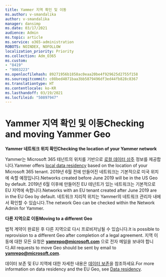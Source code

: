 ```yaml
---
title: Yammer 지역 확인 및 이동
ms.author: v-smandalika
author: v-smandalika
manager: dansimp
ms.date: 03/17/2021
audience: Admin
ms.topic: article
ms.service: o365-administration
ROBOTS: NOINDEX, NOFOLLOW
localization_priority: Priority
ms.collection: Adm_O365
ms.custom:
- "8419"
- "9003223"
ms.openlocfilehash: 89271956b1858ac0eaa20be4f929625d2755f158
ms.sourcegitcommit: c08bed4071baa3bb5879496df3ed44fb828c8367
ms.translationtype: HT
ms.contentlocale: ko-KR
ms.lasthandoff: 03/19/2021
ms.locfileid: "50897947"
---
```

# <a name="checking-and-moving-yammer-geo"></a><span data-ttu-id="01dcb-102">Yammer 지역 확인 및 이동</span><span class="sxs-lookup"><span data-stu-id="01dcb-102">Checking and moving Yammer Geo</span></span>

<span data-ttu-id="01dcb-103">**Yammer 네트워크 위치 확인**</span><span class="sxs-lookup"><span data-stu-id="01dcb-103">**Checking the location of your Yammer network**</span></span>

<span data-ttu-id="01dcb-104">Yammer는 Microsoft 365 테넌트의 위치를 기반으로 [로컬 데이터 상주](https://docs.microsoft.com/yammer/manage-security-and-compliance/data-residency) 정보를 제공합니다.</span><span class="sxs-lookup"><span data-stu-id="01dcb-104">Yammer offers [local data residency](https://docs.microsoft.com/yammer/manage-security-and-compliance/data-residency) based on the location of your Microsoft 365 tenant.</span></span> <span data-ttu-id="01dcb-105">2019년 6월 전에 만들어진 네트워크는 기본적으로 미국 위치에 속할 예정입니다.</span><span class="sxs-lookup"><span data-stu-id="01dcb-105">Networks created before June 2019 will be in the US Geo by default.</span></span> <span data-ttu-id="01dcb-106">2019년 6월 이후에 만들어진 EU 테넌트가 있는 네트워크는 기본적으로 EU 지역에 속합니다.</span><span class="sxs-lookup"><span data-stu-id="01dcb-106">Networks with an EU tenant created after June 2019 are in the EU Geo by default.</span></span> <span data-ttu-id="01dcb-107">네트워크 지리적 위치는 Yammer의 네트워크 관리자 내에서 확인할 수 있습니다.</span><span class="sxs-lookup"><span data-stu-id="01dcb-107">The network Geo can be checked within the Network Admin for Yammer.</span></span>

<span data-ttu-id="01dcb-108">**다른 지역으로 이동**</span><span class="sxs-lookup"><span data-stu-id="01dcb-108">**Moving to a different Geo**</span></span>

<span data-ttu-id="01dcb-109">법적 계약이 완료된 후 다른 지역으로 다시 프로비저닝될 수 있습니다.</span><span class="sxs-lookup"><span data-stu-id="01dcb-109">It is possible to reprovision to a different Geo after completion of a legal agreement.</span></span> <span data-ttu-id="01dcb-110">지역 이동에 대한 모든 요청은 **yamrepo@microsoft.com** 으로 전자 메일을 보내야 합니다.</span><span class="sxs-lookup"><span data-stu-id="01dcb-110">All requests to move Geo should be sent by email to **yamrepo@microsoft.com**.</span></span>

<span data-ttu-id="01dcb-111">데이터 보존 및 EU 지역에 대한 자세한 내용은 [데이터 보존](https://docs.microsoft.com/yammer/manage-security-and-compliance/data-residency)을 참조하세요.</span><span class="sxs-lookup"><span data-stu-id="01dcb-111">For more information on data residency and the EU Geo, see [Data residency](https://docs.microsoft.com/yammer/manage-security-and-compliance/data-residency).</span></span>
